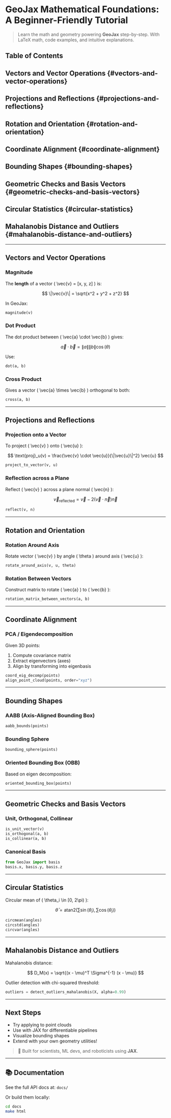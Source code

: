 # GeoJax Mathematical Foundations: A Beginner-Friendly Tutorial

> Learn the math and geometry powering **GeoJax** step-by-step. With LaTeX math, code examples, and intuitive explanations.

## Table of Contents

## Vectors and Vector Operations {#vectors-and-vector-operations}

## Projections and Reflections {#projections-and-reflections}

## Rotation and Orientation {#rotation-and-orientation}

## Coordinate Alignment {#coordinate-alignment}

## Bounding Shapes {#bounding-shapes}

## Geometric Checks and Basis Vectors {#geometric-checks-and-basis-vectors}

## Circular Statistics {#circular-statistics}

## Mahalanobis Distance and Outliers {#mahalanobis-distance-and-outliers}

---

## Vectors and Vector Operations

### Magnitude

The **length** of a vector \( \vec{v} = [x, y, z] \) is:

$$
\|\vec{v}\| = \sqrt{x^2 + y^2 + z^2}
$$

In GeoJax:

```python
magnitude(v)
```

### Dot Product

The dot product between \( \vec{a} \cdot \vec{b} \) gives:

$$
\vec{a} \cdot \vec{b} = \|a\|\|b\| \cos(\theta)
$$

Use:

```python
dot(a, b)
```

### Cross Product

Gives a vector \( \vec{a} \times \vec{b} \) orthogonal to both:

```python
cross(a, b)
```

---

## Projections and Reflections

### Projection onto a Vector

To project \( \vec{v} \) onto \( \vec{u} \):

$$
\text{proj}_u(v) = \frac{\vec{v} \cdot \vec{u}}{\|\vec{u}\|^2} \vec{u}
$$

```python
project_to_vector(v, u)
```

### Reflection across a Plane

Reflect \( \vec{v} \) across a plane normal \( \vec{n} \):

$$
\vec{v}_{\text{reflected}} = \vec{v} - 2(\vec{v} \cdot \vec{n})\vec{n}
$$

```python
reflect(v, n)
```

---

## Rotation and Orientation

### Rotation Around Axis

Rotate vector \( \vec{v} \) by angle \( \theta \) around axis \( \vec{u} \):

```python
rotate_around_axis(v, u, theta)
```

### Rotation Between Vectors

Construct matrix to rotate \( \vec{a} \) to \( \vec{b} \):

```python
rotation_matrix_between_vectors(a, b)
```

---

## Coordinate Alignment

### PCA / Eigendecomposition

Given 3D points:

1. Compute covariance matrix
2. Extract eigenvectors (axes)
3. Align by transforming into eigenbasis

```python
coord_eig_decomp(points)
align_point_cloud(points, order="xyz")
```

---

## Bounding Shapes

### AABB (Axis-Aligned Bounding Box)

```python
aabb_bounds(points)
```

### Bounding Sphere

```python
bounding_sphere(points)
```

### Oriented Bounding Box (OBB)

Based on eigen decomposition:

```python
oriented_bounding_box(points)
```

---

## Geometric Checks and Basis Vectors

### Unit, Orthogonal, Collinear

```python
is_unit_vector(v)
is_orthogonal(a, b)
is_collinear(a, b)
```

### Canonical Basis

```python
from GeoJax import basis
basis.x, basis.y, basis.z
```

---

## Circular Statistics

Circular mean of \( \theta_i \in [0, 2\pi) \):

$$
\bar{\theta} = \text{atan2}\left(\sum \sin(\theta_i), \sum \cos(\theta_i)\right)
$$

```python
circmean(angles)
circstd(angles)
circvar(angles)
```

---

## Mahalanobis Distance and Outliers

Mahalanobis distance:

$$
D_M(x) = \sqrt{(x - \mu)^T \Sigma^{-1} (x - \mu)}
$$

Outlier detection with chi-squared threshold:

```python
outliers = detect_outliers_mahalanobis(X, alpha=0.99)
```

---

## Next Steps

- Try applying to point clouds
- Use with JAX for differentiable pipelines
- Visualize bounding shapes
- Extend with your own geometry utilities!

> 🧠 Built for scientists, ML devs, and roboticists using **JAX**.

---

## 📚 Documentation

See the full API docs at: `docs/`

Or build them locally:

```bash
cd docs
make html
```

